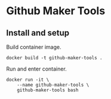 # Github Maker Tools

## Install and setup

Build container image.

```
docker build -t github-maker-tools .
```

Run and enter container.
```
docker run -it \
    --name github-maker-tools \
    github-maker-tools bash
```

